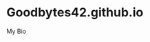 # Goodbytes42.github.io
My Bio

<script src="spaceshooter/game.js">

<canvas id="myCanvas" width="800" height="600" style="border:1px solid #000000;background-color:#000000" onkeypress="handleInput(event)">
</canvas> 
Score:
<label id="myScore">0</label>
</div>

<script>startGame();</script>
 

